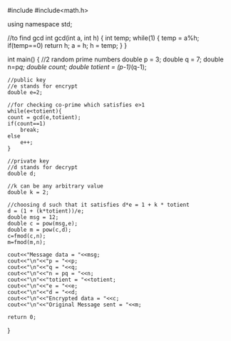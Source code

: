 #include<iostream>
#include<math.h>
 
using namespace std;
 
//to find gcd
int gcd(int a, int h)
{
    int temp;
    while(1)
    {
        temp = a%h;
        if(temp==0)
        return h;
        a = h;
        h = temp;
    }
}
 
int main()
{
    //2 random prime numbers
    double p = 3;
    double q = 7;
    double n=p*q;
    double count;
    double totient = (p-1)*(q-1);
 
    //public key
    //e stands for encrypt
    double e=2;
 
    //for checking co-prime which satisfies e>1
    while(e<totient){
    count = gcd(e,totient);
    if(count==1)
        break;
    else
        e++;
    }
 
    //private key
    //d stands for decrypt
    double d;
 
    //k can be any arbitrary value
    double k = 2;
 
    //choosing d such that it satisfies d*e = 1 + k * totient
    d = (1 + (k*totient))/e;
    double msg = 12;
    double c = pow(msg,e);
    double m = pow(c,d);
    c=fmod(c,n);
    m=fmod(m,n);
 
    cout<<"Message data = "<<msg;
    cout<<"\n"<<"p = "<<p;
    cout<<"\n"<<"q = "<<q;
    cout<<"\n"<<"n = pq = "<<n;
    cout<<"\n"<<"totient = "<<totient;
    cout<<"\n"<<"e = "<<e;
    cout<<"\n"<<"d = "<<d;
    cout<<"\n"<<"Encrypted data = "<<c;
    cout<<"\n"<<"Original Message sent = "<<m;
 
    return 0;
}